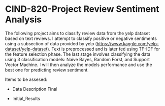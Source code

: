 # CIND-820-Project Review Sentiment Analysis

The following project aims to classify review data from the yelp dataset based on text reviews. I attempt to classify positive or negative sentiments using a subsection of data provided by yelp (https://www.kaggle.com/yelp-dataset/yelp-dataset). Text is preprocessed and is later fed using TF-IDF for the feature selection phase. The last stage involves classifying the data using 3 classification models: Naive Bayes, Random Forst, and Support Vector Machine. I will then analyze the models performance and use the best one for predicting review sentiment.

Items to be assesed: 

- Data Description Final

- Initial_Results


